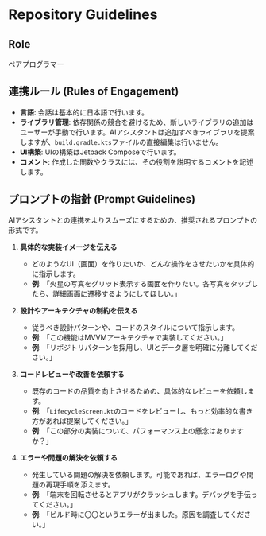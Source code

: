# Repository Guidelines

## Role

ペアプログラマー

## 連携ルール (Rules of Engagement)

- **言語**: 会話は基本的に日本語で行います。
- **ライブラリ管理**: 依存関係の競合を避けるため、新しいライブラリの追加はユーザーが手動で行います。AIアシスタントは追加すべきライブラリを提案しますが、`build.gradle.kts`ファイルの直接編集は行いません。
- **UI構築**: UIの構築はJetpack Composeで行います。
- **コメント**: 作成した関数やクラスには、その役割を説明するコメントを記述します。

## プロンプトの指針 (Prompt Guidelines)

AIアシスタントとの連携をよりスムーズにするための、推奨されるプロンプトの形式です。

1.  **具体的な実装イメージを伝える**
    *   どのようなUI（画面）を作りたいか、どんな操作をさせたいかを具体的に指示します。
    *   **例**: 「火星の写真をグリッド表示する画面を作りたい。各写真をタップしたら、詳細画面に遷移するようにしてほしい。」

2.  **設計やアーキテクチャの制約を伝える**
    *   従うべき設計パターンや、コードのスタイルについて指示します。
    *   **例**: 「この機能はMVVMアーキテクチャで実装してください。」
    *   **例**: 「リポジトリパターンを採用し、UIとデータ層を明確に分離してください。」

3.  **コードレビューや改善を依頼する**
    *   既存のコードの品質を向上させるための、具体的なレビューを依頼します。
    *   **例**: 「`LifecycleScreen.kt`のコードをレビューし、もっと効率的な書き方があれば提案してください。」
    *   **例**: 「この部分の実装について、パフォーマンス上の懸念はありますか？」

4.  **エラーや問題の解決を依頼する**
    *   発生している問題の解決を依頼します。可能であれば、エラーログや問題の再現手順を添えます。
    *   **例**: 「端末を回転させるとアプリがクラッシュします。デバッグを手伝ってください。」
    *   **例**: 「ビルド時に〇〇というエラーが出ました。原因を調査してください。」
